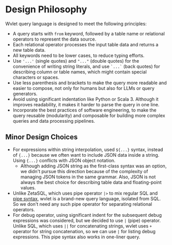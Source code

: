 
# Design Philosophy

Wvlet query language is designed to meet the following principles:

- A query starts with `from` keyword, followed by a table name or relational operators to represent the data source.
- Each relational operator processes the input table data and returns a new table data.
- All keywords need to be lower cases, to reduce typing efforts.
- Use `'...'` (single quotes) and `"..."` (double quotes) for the convenience of writing string literals, and use `` `...` `` (back quotes) for describing column or table names, which might contain special characters or spaces.
- Use less parenthesis and brackets to make the query more readable and easier to compose, not only for humans but also for LLMs or query generators.
- Avoid using significant indentation like Python or Scala 3. Although it improves readability, it makes it harder to parse the query in one line.
- Incorporate the best practices of software engineering, to make the query reusable (modularity) and composable for building more complex queries and data processing pipelines.

## Minor Design Choices

- For expressions within string interpolation, used `${...}` syntax, instead of `{...}` because we often want to include JSON data inside a string. Using `{...}` conflicts with JSON object notation.
  - Although adding JSON string as the first-class syntax was an option, we didn't pursue this direction because of the complexity of managing JSON tokens in the same grammar. Also, JSON is not always the best choice for describing table data and floating-point values.    
- Unlike ZetaSQL, which uses pipe operator `|>` to mix regular SQL and [pipe syntax](https://github.com/google/zetasql/blob/master/docs/pipe-syntax.md), wvlet is a brand-new query language, isolated from SQL. So we don't need any such pipe operator for separating relational operators.
- For debug operator, using significant indent for the subsequent debug expressions was considered, but we decided to use `|` (pipe) operator. Unlike SQL, which uses `||` for concatenating strings, wvlet uses `+` operator for string concatenation, so we can use `|` for listing debug expressions. This pipe syntax also works in one-liner query.
